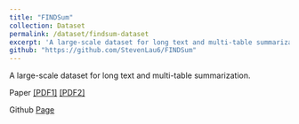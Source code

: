 ```yaml
---
title: "FINDSum"
collection: Dataset
permalink: /dataset/findsum-dataset
excerpt: 'A large-scale dataset for long text and multi-table summarization.'
github: "https://github.com/StevenLau6/FINDSum"
---
```


A large-scale dataset for long text and multi-table summarization.

Paper  <a href="https://aclanthology.org/2022.findings-emnlp.145/">[PDF1]</a> <a href="https://ieeexplore.ieee.org/abstract/document/10285615">[PDF2]</a>

Github <a href="https://github.com/StevenLau6/FINDSum">Page</a>


